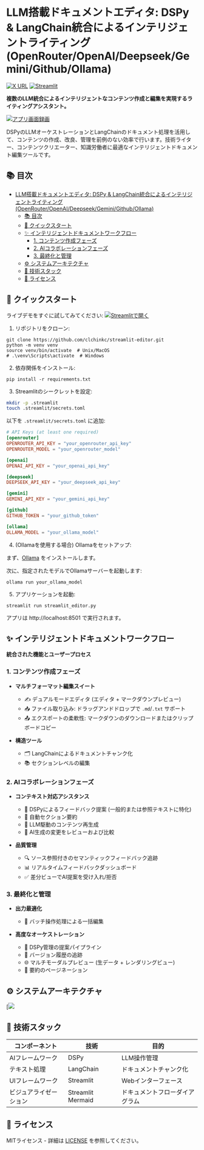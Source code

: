 # LLM搭載ドキュメントエディタ: DSPy & LangChain統合によるインテリジェントライティング (OpenRouter/OpenAI/Deepseek/Gemini/Github/Ollama)

[![X URL](https://img.shields.io/twitter/url/https/x.com/doc_editor_saas.svg?style=social&label=Follow%20%40doc_editor_saas)](https://x.com/doc_editor_saas)
[![Streamlit](https://static.streamlit.io/badges/streamlit_badge_black_white.svg)](https://doc-editor.streamlit.app)

**複数のLLM統合によるインテリジェントなコンテンツ作成と編集を実現するライティングアシスタント。**

[![アプリ画面録画](https://github.com/user-attachments/assets/9adbdbc6-2138-4d63-8e0e-83dd8cb03d7f)](https://github.com/user-attachments/assets/f37c4dd5-423c-4406-a08d-51f67942ac7b)

DSPyのLLMオーケストレーションとLangChainのドキュメント処理を活用して、コンテンツの作成、改良、管理を前例のない効率で行います。技術ライター、コンテンツクリエーター、知識労働者に最適なインテリジェントドキュメント編集ツールです。

## 📚 目次
- [LLM搭載ドキュメントエディタ: DSPy \& LangChain統合によるインテリジェントライティング (OpenRouter/OpenAI/Deepseek/Gemini/Github/Ollama)](#llm搭載ドキュメントエディタ-dspy--langchain統合によるインテリジェントライティング-openrouteropenaideepseekgeminigithubollama)
  - [📚 目次](#-目次)
  - [🚀 クイックスタート](#-クイックスタート)
  - [✨ インテリジェントドキュメントワークフロー](#-インテリジェントドキュメントワークフロー)
    - [1. コンテンツ作成フェーズ](#1-コンテンツ作成フェーズ)
    - [2. AIコラボレーションフェーズ](#2-aiコラボレーションフェーズ)
    - [3. 最終化と管理](#3-最終化と管理)
  - [⚙️ システムアーキテクチャ](#️-システムアーキテクチャ)
  - [🔧 技術スタック](#-技術スタック)
  - [📄 ライセンス](#-ライセンス)

## 🚀 クイックスタート

ライブデモをすぐに試してみてください:
[![Streamlitで開く](https://static.streamlit.io/badges/streamlit_badge_black_white.svg)](https://doc-editor.streamlit.app)

1. リポジトリをクローン:
```
git clone https://github.com/clchinkc/streamlit-editor.git
python -m venv venv
source venv/bin/activate  # Unix/MacOS
# .\venv\Scripts\activate  # Windows
```

2. 依存関係をインストール:
```
pip install -r requirements.txt
```

3. Streamlitのシークレットを設定:
```bash
mkdir -p .streamlit
touch .streamlit/secrets.toml
```

以下を `.streamlit/secrets.toml` に追加:
```toml
# API Keys (at least one required)
[openrouter]
OPENROUTER_API_KEY = "your_openrouter_api_key"
OPENROUTER_MODEL = "your_openrouter_model"

[openai]
OPENAI_API_KEY = "your_openai_api_key"

[deepseek]
DEEPSEEK_API_KEY = "your_deepseek_api_key"

[gemini]
GEMINI_API_KEY = "your_gemini_api_key"

[github]
GITHUB_TOKEN = "your_github_token"

[ollama]
OLLAMA_MODEL = "your_ollama_model"
```

4. (Ollamaを使用する場合) Ollamaをセットアップ:

まず、[Ollama](https://ollama.com/download) をインストールします。

次に、指定されたモデルでOllamaサーバーを起動します:
```
ollama run your_ollama_model
```

5. アプリケーションを起動:
```
streamlit run streamlit_editor.py
```
アプリは http://localhost:8501 で実行されます。

## ✨ インテリジェントドキュメントワークフロー

**統合された機能とユーザープロセス**

### 1. コンテンツ作成フェーズ
- **マルチフォーマット編集スイート**
  - ✍️ デュアルモードエディタ (エディタ + マークダウンプレビュー)
  - 📥 ファイル取り込み: ドラッグアンドドロップで `.md`/`.txt` サポート
  - 📤 エクスポートの柔軟性: マークダウンのダウンロードまたはクリップボードコピー
  
- **構造ツール**
  - 🗂️ LangChainによるドキュメントチャンク化
  - 📚 セクションレベルの編集

### 2. AIコラボレーションフェーズ
- **コンテキスト対応アシスタンス**
  - 🤖 DSPyによるフィードバック提案 (一般的または参照テキストに特化)
  - 📑 自動セクション要約
  - 🧩 LLM駆動のコンテンツ再生成
  - 📝 AI生成の変更をレビューおよび比較

- **品質管理**
  - 🔍 ソース参照付きのセマンティックフィードバック追跡
  - 📊 リアルタイムフィードバックダッシュボード
  - ✅ 差分ビューでAI提案を受け入れ/拒否

### 3. 最終化と管理
- **出力最適化**
  - 🧮 バッチ操作処理による一括編集

- **高度なオーケストレーション**
  - 🚦 DSPy管理の提案パイプライン
  - 📜 バージョン履歴の追跡
  - 🌐 マルチモーダルプレビュー (生データ + レンダリングビュー)
  - 📄 要約のページネーション

## ⚙️ システムアーキテクチャ

[![](https://mermaid.ink/img/pako:eNqdVV1r2zAU_SvCpWODmGUrpKkfBknsjMEKZW4oDL8o9o0tYusaSW4a2v73XVv-iLvuYdGTPu45urrnSHp2YkzA8Zxdjoc448qwez-SjNrlJbvlQrIVFiVKkEbb-Y0G9TFydtzbcbeiAXtQwoCKnE82IEiEwSEEaMhCo4AXOfU2P_rAB1R7XfIY-tiEG77lGoYlQnIDPcQP74599FbV-dVT7E5hDFrjkMVPLtNVRgF9eC7kfphmYUnpnOa9Bki2PN73gBiLoj53v8LCozZQ9IiwKgquhoR2IgeX56ZbYIFMhRyyD55KVGY4LR5kjjxp59ktJlVuo3sJViglxEagPCk_c91vLx0LVwoPrhJpZqwS-nOtgI6cl1aKU1lGUM0fgS0qg01PM4M1qK_9G5XGUPIKsHvaNgXV7NXo8GEo8BsZRui4Mrb-tCc8GfYoeE3Rlm2QegQqeCpi9h0kKLJEs2cnzFjAEaqSCbJNmXSQN6frlBplh-WRfIfqXcQ_6nGUMfsFO8Jk8Fft38c0dgGrvbWA7iphhyc-CM2R_JuygzAZOxBdfWFdXUIsdlSVGHNUrUM0hUInN-2Rexc30yC4mU60UbgH7-Lq6qrtuweRmMz7Wj5NGgrvYtq0U6YheUs2v14FwfJMskZVy7NeL2erL2fyDL7qyBbT68WZZL1xLJfvL6a-fyZXZ6g2rWkwm6_OpGqfhVbC-Xp5Mz-TqXk0LE8wC2br_ymUM3EKUAUXCX0TzzVr5JgMCnqoPOomXO0jJ5KvFMfpKQnpIjieURVMHIVVmjlk9VzTqGouoS94qnjRz5Zc_kYcxtD49tb-Ss3n9PoHw9cvYQ)

## 🔧 技術スタック

| コンポーネント       | 技術        | 目的                    |
|----------------|-------------------|----------------------------|
| AIフレームワーク   | DSPy             | LLM操作管理  |
| テキスト処理| LangChain        | ドキュメントチャンク化          |
| UIフレームワーク   | Streamlit        | Webインターフェース              |
| ビジュアライゼーション  | Streamlit Mermaid| ドキュメントフローダイアグラム     |

## 📄 ライセンス

MITライセンス - 詳細は [LICENSE](LICENSE) を参照してください。

